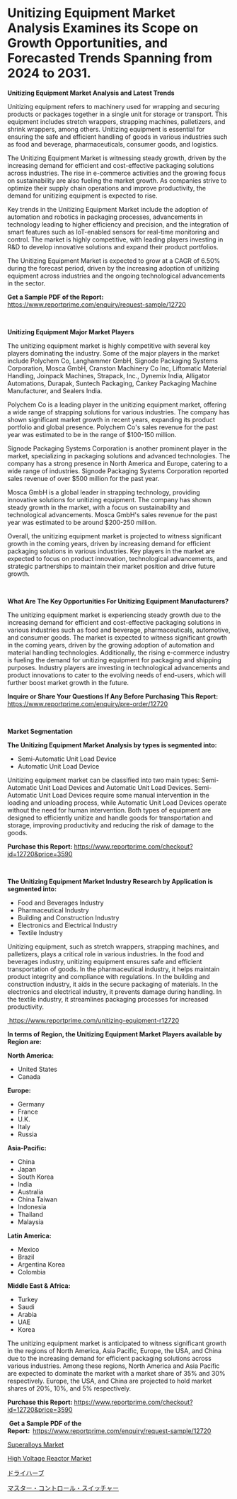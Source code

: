 <p><h1>Unitizing Equipment Market Analysis Examines its Scope on Growth Opportunities, and Forecasted Trends Spanning from 2024 to 2031.</h1></p><p><strong>Unitizing Equipment Market Analysis and Latest Trends</strong></p>
<p><p>Unitizing equipment refers to machinery used for wrapping and securing products or packages together in a single unit for storage or transport. This equipment includes stretch wrappers, strapping machines, palletizers, and shrink wrappers, among others. Unitizing equipment is essential for ensuring the safe and efficient handling of goods in various industries such as food and beverage, pharmaceuticals, consumer goods, and logistics.</p><p>The Unitizing Equipment Market is witnessing steady growth, driven by the increasing demand for efficient and cost-effective packaging solutions across industries. The rise in e-commerce activities and the growing focus on sustainability are also fueling the market growth. As companies strive to optimize their supply chain operations and improve productivity, the demand for unitizing equipment is expected to rise.</p><p>Key trends in the Unitizing Equipment Market include the adoption of automation and robotics in packaging processes, advancements in technology leading to higher efficiency and precision, and the integration of smart features such as IoT-enabled sensors for real-time monitoring and control. The market is highly competitive, with leading players investing in R&D to develop innovative solutions and expand their product portfolios.</p><p>The Unitizing Equipment Market is expected to grow at a CAGR of 6.50% during the forecast period, driven by the increasing adoption of unitizing equipment across industries and the ongoing technological advancements in the sector.</p></p>
<p><strong>Get a Sample PDF of the Report:&nbsp;</strong> <a href="https://www.reportprime.com/enquiry/request-sample/12720">https://www.reportprime.com/enquiry/request-sample/12720</a></p>
<p>&nbsp;</p>
<p><strong>Unitizing Equipment Major Market Players</strong></p>
<p><p>The unitizing equipment market is highly competitive with several key players dominating the industry. Some of the major players in the market include Polychem Co, Langhammer GmbH, Signode Packaging Systems Corporation, Mosca GmbH, Cranston Machinery Co Inc, Liftomatic Material Handling, Joinpack Machines, Strapack, Inc., Dynemix India, Alligator Automations, Durapak, Suntech Packaging, Cankey Packaging Machine Manufacturer, and Sealers India.</p><p>Polychem Co is a leading player in the unitizing equipment market, offering a wide range of strapping solutions for various industries. The company has shown significant market growth in recent years, expanding its product portfolio and global presence. Polychem Co's sales revenue for the past year was estimated to be in the range of $100-150 million.</p><p>Signode Packaging Systems Corporation is another prominent player in the market, specializing in packaging solutions and advanced technologies. The company has a strong presence in North America and Europe, catering to a wide range of industries. Signode Packaging Systems Corporation reported sales revenue of over $500 million for the past year.</p><p>Mosca GmbH is a global leader in strapping technology, providing innovative solutions for unitizing equipment. The company has shown steady growth in the market, with a focus on sustainability and technological advancements. Mosca GmbH's sales revenue for the past year was estimated to be around $200-250 million.</p><p>Overall, the unitizing equipment market is projected to witness significant growth in the coming years, driven by increasing demand for efficient packaging solutions in various industries. Key players in the market are expected to focus on product innovation, technological advancements, and strategic partnerships to maintain their market position and drive future growth.</p></p>
<p>&nbsp;</p>
<p><strong>What Are The Key Opportunities For Unitizing Equipment Manufacturers?</strong></p>
<p><p>The unitizing equipment market is experiencing steady growth due to the increasing demand for efficient and cost-effective packaging solutions in various industries such as food and beverage, pharmaceuticals, automotive, and consumer goods. The market is expected to witness significant growth in the coming years, driven by the growing adoption of automation and material handling technologies. Additionally, the rising e-commerce industry is fueling the demand for unitizing equipment for packaging and shipping purposes. Industry players are investing in technological advancements and product innovations to cater to the evolving needs of end-users, which will further boost market growth in the future.</p></p>
<p><strong>Inquire or Share Your Questions If Any Before Purchasing This Report:</strong> <a href="https://www.reportprime.com/enquiry/pre-order/12720">https://www.reportprime.com/enquiry/pre-order/12720</a></p>
<p>&nbsp;</p>
<p><strong>Market Segmentation</strong></p>
<p><strong>The Unitizing Equipment Market Analysis by types is segmented into:</strong></p>
<p><ul><li>Semi-Automatic Unit Load Device</li><li>Automatic Unit Load Device</li></ul></p>
<p><p>Unitizing equipment market can be classified into two main types: Semi-Automatic Unit Load Devices and Automatic Unit Load Devices. Semi-Automatic Unit Load Devices require some manual intervention in the loading and unloading process, while Automatic Unit Load Devices operate without the need for human intervention. Both types of equipment are designed to efficiently unitize and handle goods for transportation and storage, improving productivity and reducing the risk of damage to the goods.</p></p>
<p><strong>Purchase this Report:&nbsp;</strong><a href="https://www.reportprime.com/checkout?id=12720&price=3590">https://www.reportprime.com/checkout?id=12720&price=3590</a></p>
<p>&nbsp;</p>
<p><strong>The Unitizing Equipment Market Industry Research by Application is segmented into:</strong></p>
<p><ul><li>Food and Beverages Industry</li><li>Pharmaceutical Industry</li><li>Building and Construction Industry</li><li>Electronics and Electrical Industry</li><li>Textile Industry</li></ul></p>
<p><p>Unitizing equipment, such as stretch wrappers, strapping machines, and palletizers, plays a critical role in various industries. In the food and beverages industry, unitizing equipment ensures safe and efficient transportation of goods. In the pharmaceutical industry, it helps maintain product integrity and compliance with regulations. In the building and construction industry, it aids in the secure packaging of materials. In the electronics and electrical industry, it prevents damage during handling. In the textile industry, it streamlines packaging processes for increased productivity.</p></p>
<p><a href="https://www.reportprime.com/unitizing-equipment-r12720">&nbsp;https://www.reportprime.com/unitizing-equipment-r12720</a></p>
<p><strong>In terms of Region, the Unitizing Equipment Market Players available by Region are:</strong></p>
<p>
    <p> <strong> North America: </strong>
        <ul>
            <li>United States</li>
            <li>Canada</li>
        </ul>
        </p> 
    <p> <strong> Europe: </strong>
        <ul>
            <li>Germany</li>
            <li>France</li>
            <li>U.K.</li>
            <li>Italy</li>
            <li>Russia</li>
        </ul>
        </p> 
    <p> <strong> Asia-Pacific: </strong>
        <ul>
            <li>China</li>
            <li>Japan</li>
            <li>South Korea</li>
            <li>India</li>
            <li>Australia</li>
            <li>China Taiwan</li>
            <li>Indonesia</li>
            <li>Thailand</li>
            <li>Malaysia</li>
        </ul>
        </p> 
    <p> <strong> Latin America: </strong>
        <ul>
            <li>Mexico</li>
            <li>Brazil</li>
            <li>Argentina Korea</li>
            <li>Colombia</li>
        </ul>
        </p> 
    <p> <strong> Middle East & Africa: </strong>
        <ul>
            <li>Turkey</li>
            <li>Saudi</li>
            <li>Arabia</li>
            <li>UAE</li>
            <li>Korea</li>
        </ul>
    </p>
    </p>
<p><p>The unitizing equipment market is anticipated to witness significant growth in the regions of North America, Asia Pacific, Europe, the USA, and China due to the increasing demand for efficient packaging solutions across various industries. Among these regions, North America and Asia Pacific are expected to dominate the market with a market share of 35% and 30% respectively. Europe, the USA, and China are projected to hold market shares of 20%, 10%, and 5% respectively.</p></p>
<p><strong>Purchase this Report: </strong><a href="https://www.reportprime.com/checkout?id=12720&price=3590">https://www.reportprime.com/checkout?id=12720&price=3590</a></p>
<p>&nbsp;<strong>Get a Sample PDF of the Report:&nbsp;&nbsp;</strong><a href="https://www.reportprime.com/enquiry/request-sample/12720">https://www.reportprime.com/enquiry/request-sample/12720</a></p>
<p><strong></strong></p>
<p><p><a href="https://simplistic-meeting-7ee.notion.site/Superalloys-Market-Size-and-Growth-Market-Segmentation-Regional-and-Country-Breakdowns-and-Market-92e6d3194f9c46aaa40c158132741657">Superalloys Market</a></p><p><a href="https://view.publitas.com/reportprime-1/high-voltage-reactor-market-offers-provide-insightful-data-for-the-time-period-from-2024-to-2031-and-also-provide-analysis-based-on-application-type-and-region/">High Voltage Reactor Market</a></p><p><a href="https://medium.com/@nicolasrown5/%E4%B9%BE%E7%87%A5%E3%83%8F%E3%83%BC%E3%83%96%E5%B8%82%E5%A0%B4%E3%81%AE%E8%A6%8F%E6%A8%A1-%E5%B8%82%E5%A0%B4%E5%B1%95%E6%9C%9B%E3%81%A8%E5%B8%82%E5%A0%B4%E4%BA%88%E6%B8%AC-2024%E5%B9%B4%E3%81%8B%E3%82%892031%E5%B9%B4%E3%81%BE%E3%81%A7-70eb065b30e5">ドライハーブ</a></p><p><a href="https://medium.com/@lorrainethompson10/%E3%83%9E%E3%82%B9%E3%82%BF%E3%83%BC%E3%82%B3%E3%83%B3%E3%83%88%E3%83%AD%E3%83%BC%E3%83%AB%E3%82%B9%E3%82%A4%E3%83%83%E3%83%81%E3%83%A3%E3%83%BC%E5%B8%82%E5%A0%B4%E3%81%AE%E5%88%86%E6%9E%90-%E3%82%B0%E3%83%AD%E3%83%BC%E3%83%90%E3%83%AB%E7%94%A3%E6%A5%AD%E3%81%AE%E5%B1%95%E6%9C%9B%E3%81%A8%E4%BA%88%E6%B8%AC-2024%E5%B9%B4%E3%81%8B%E3%82%892031%E5%B9%B4-d197b6ca56d7">マスター・コントロール・スイッチャー</a></p></p>